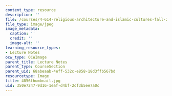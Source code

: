 ```yaml
---
content_type: resource
description: ''
file: /courses/4-614-religious-architecture-and-islamic-cultures-fall-2002/350e72479d161eafd4bf2cf3b5ee7a0c_4056thumbnail.jpg
file_type: image/jpeg
image_metadata:
  caption: ''
  credit: ''
  image-alt: ''
learning_resource_types:
- Lecture Notes
ocw_type: OCWImage
parent_title: Lecture Notes
parent_type: CourseSection
parent_uid: 68abeaab-4eff-532c-e858-18d3ffb567bd
resourcetype: Image
title: 4056thumbnail.jpg
uid: 350e7247-9d16-1eaf-d4bf-2cf3b5ee7a0c
---
```

